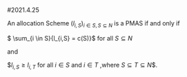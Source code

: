 #2021.4.25

An allocation Scheme $(l_{i,S})_{i \in S,S \subseteq N}$ is a PMAS if and only if

$ \sum_{i \in S}{l_{i,S} = c(S)}$  for all $S \subseteq N$

and  

$$l_{i,S} \geq l_{i,T}$ for all $i \in S$ and $i \in T$ ,where $S \subseteq T \subseteq N$$.
